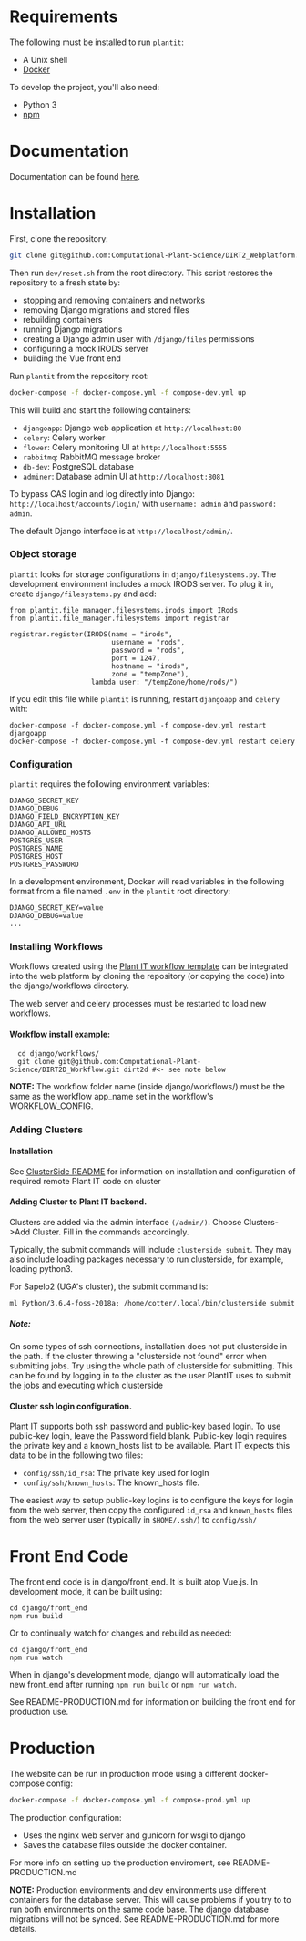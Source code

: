 # Requirements

The following must be installed to run `plantit`:

- A Unix shell
- [Docker](https://www.docker.com/)

To develop the project, you'll also need:
- Python 3
- [npm](https://www.npmjs.com/get-npm)

# Documentation

Documentation can be found [here](https://computational-plant-science.github.io/DIRT2_Webplatform/build/html/index.html).

# Installation

First, clone the repository:

```bash
git clone git@github.com:Computational-Plant-Science/DIRT2_Webplatform.git
```

Then run `dev/reset.sh` from the root directory. This script restores the repository to a fresh state by:

   - stopping and removing containers and networks
   - removing Django migrations and stored files
   - rebuilding containers
   - running Django migrations
   - creating a Django admin user with `/django/files` permissions
   - configuring a mock IRODS server
   - building the Vue front end

Run `plantit` from the repository root:

```bash
docker-compose -f docker-compose.yml -f compose-dev.yml up
```

This will build and start the following containers:

- `djangoapp`: Django web application at `http://localhost:80`
- `celery`: Celery worker
- `flower`: Celery monitoring UI at `http://localhost:5555`
- `rabbitmq`: RabbitMQ message broker
- `db-dev`: PostgreSQL database
- `adminer`: Database admin UI at `http://localhost:8081`

To bypass CAS login and log directly into Django: `http://localhost/accounts/login/` with `username: admin` and `password: admin`.

The default Django interface is at `http://localhost/admin/`.

### Object storage

`plantit` looks for storage configurations in `django/filesystems.py`. The development environment includes a mock IRODS server. To plug it in, create `django/filesystems.py` and add:

```
from plantit.file_manager.filesystems.irods import IRods
from plantit.file_manager.filesystems import registrar

registrar.register(IRODS(name = "irods",
                         username = "rods",
                         password = "rods",
                         port = 1247,
                         hostname = "irods",
                         zone = "tempZone"),
                    lambda user: "/tempZone/home/rods/")
```  

If you edit this file while `plantit` is running, restart `djangoapp` and `celery` with:

```
docker-compose -f docker-compose.yml -f compose-dev.yml restart djangoapp
docker-compose -f docker-compose.yml -f compose-dev.yml restart celery
```

### Configuration

`plantit` requires the following environment variables:

```
DJANGO_SECRET_KEY
DJANGO_DEBUG
DJANGO_FIELD_ENCRYPTION_KEY
DJANGO_API_URL
DJANGO_ALLOWED_HOSTS
POSTGRES_USER
POSTGRES_NAME
POSTGRES_HOST
POSTGRES_PASSWORD
```

In a development environment, Docker will read variables in the following format from a file named `.env` in the `plantit` root directory:

```
DJANGO_SECRET_KEY=value
DJANGO_DEBUG=value
...
```

### Installing Workflows
Workflows created using the [Plant IT workflow template](https://github.com/Computational-Plant-Science/cookiecutter_PlantIT) can be integrated into the web platform by cloning the repository (or copying the code) into the django/workflows directory.

The web server and celery processes must be restarted to load new workflows.

#### Workflow install example:
```
  cd django/workflows/
  git clone git@github.com:Computational-Plant-Science/DIRT2D_Workflow.git dirt2d #<- see note below
```

__NOTE:__ The workflow folder name (inside django/workflows/) must be the same
as the workflow app_name set in the workflow's WORKFLOW_CONFIG.

### Adding Clusters

#### Installation
See [ClusterSide README](https://github.com/Computational-Plant-Science/DIRT2_ClusterSide) for information
on installation and configuration of required remote Plant IT code on cluster

#### Adding Cluster to Plant IT backend.
Clusters are added via the admin interface `(/admin/)`. Choose Clusters->Add Cluster. Fill in the commands
accordingly.

Typically, the submit commands will include `clusterside submit`. They may also include loading packages necessary to run clusterside, for example, loading python3.

For Sapelo2 (UGA's cluster), the submit command is:

```
ml Python/3.6.4-foss-2018a; /home/cotter/.local/bin/clusterside submit
```

##### Note:
On some types of ssh connections, installation does not put clusterside in the path. If the cluster throwing a "clusterside not found" error when submitting jobs. Try using the whole path of clusterside for submitting. This can be found by logging in to the cluster as the user PlantIT uses to submit the jobs and executing which clusterside

#### Cluster ssh login configuration.
Plant IT supports both ssh password and public-key based
login. To use public-key login, leave the Password field blank. Public-key login requires the private key and a known_hosts list to be available. Plant IT expects this data to be in the following two files:

- `config/ssh/id_rsa`: The private key used for login
- `config/ssh/known_hosts`: The known_hosts file.

The easiest way to setup public-key logins is to configure the keys for login from the web server, then copy the configured `id_rsa` and `known_hosts` files from the web server user (typically in `$HOME/.ssh/`) to `config/ssh/`

# Front End Code
The front end code is in django/front_end. It is built atop Vue.js. In development mode, it can be built using:

```
cd django/front_end
npm run build
```

Or to continually watch for changes and rebuild as needed:

```
cd django/front_end
npm run watch
```

When in django's development mode, django will automatically load the new front_end after running `npm run build` or `npm run watch`.

See README-PRODUCTION.md for information on building the front end for production use.

# Production
The website can be run in production mode using a different docker-compose config:

```bash
docker-compose -f docker-compose.yml -f compose-prod.yml up
```

The production configuration:
- Uses the nginx web server and gunicorn for wsgi to django
- Saves the database files outside the docker container.

For more info on setting up the production enviroment, see README-PRODUCTION.md

__NOTE:__ Production environments and dev environments use different
containers for the database server. This will cause problems if you try to
to run both environments on the same code base. The django database migrations will not be synced. See README-PRODUCTION.md for more details.
